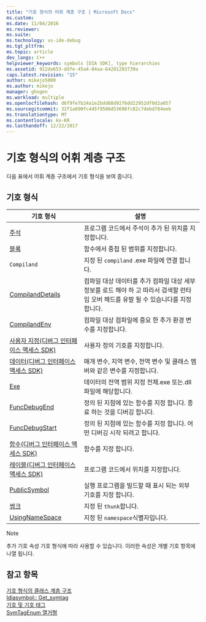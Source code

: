 ```yaml
---
title: "기호 형식의 어휘 계층 구조 | Microsoft Docs"
ms.custom: 
ms.date: 11/04/2016
ms.reviewer: 
ms.suite: 
ms.technology: vs-ide-debug
ms.tgt_pltfrm: 
ms.topic: article
dev_langs: C++
helpviewer_keywords: symbols [DIA SDK], type hierarchies
ms.assetid: 912da653-ddfe-45a4-84aa-64281283739a
caps.latest.revision: "15"
author: mikejo5000
ms.author: mikejo
manager: ghogen
ms.workload: multiple
ms.openlocfilehash: d6f9fe7b24a1e2bdd68d92f6dd22952df0d2a057
ms.sourcegitcommit: 32f1a690fc445f9586d53698fc82c7debd784eeb
ms.translationtype: MT
ms.contentlocale: ko-KR
ms.lasthandoff: 12/22/2017
---
```

# <a name="lexical-hierarchy-of-symbol-types"></a>기호 형식의 어휘 계층 구조
다음 표에서 어휘 계층 구조에서 기호 형식을 보여 줍니다.  
  
## <a name="symbol-types"></a>기호 형식  
  
|기호 형식|설명|  
|-----------------|-----------------|  
|[주석](../../debugger/debug-interface-access/annotation.md)|프로그램 코드에서 주석이 추가 된 위치를 지정합니다.|  
|[블록](../../debugger/debug-interface-access/block.md)|함수에서 중첩 된 범위를 지정합니다.|  
|`Compiland`|지정 된 `compiland` .exe 파일에 연결 합니다.|  
|[CompilandDetails](../../debugger/debug-interface-access/compilanddetails.md)|컴파일 대상 데이터를 추가 컴파일 대상 세부 정보를 로드 해야 하 고 따라서 검색할 런타임 오버 헤드를 유발 될 수 있습니다를 지정 합니다.|  
|[CompilandEnv](../../debugger/debug-interface-access/compilandenv.md)|컴파일 대상 컴파일에 중요 한 추가 환경 변수를 지정합니다.|  
|[사용자 지정(디버그 인터페이스 액세스 SDK)](../../debugger/debug-interface-access/custom-debug-interface-access-sdk.md)|사용자 정의 기호를 지정합니다.|  
|[데이터(디버그 인터페이스 액세스 SDK)](../../debugger/debug-interface-access/data-debug-interface-access-sdk.md)|매개 변수, 지역 변수, 전역 변수 및 클래스 멤버와 같은 변수를 지정합니다.|  
|[Exe](../../debugger/debug-interface-access/exe.md)|데이터의 전역 범위 지정 전체.exe 또는.dll 파일에 해당합니다.|  
|[FuncDebugEnd](../../debugger/debug-interface-access/funcdebugend.md)|정의 된 지점에 있는 함수를 지정 합니다. 종료 하는 것을 디버깅 합니다.|  
|[FuncDebugStart](../../debugger/debug-interface-access/funcdebugstart.md)|정의 된 지점에 있는 함수를 지정 합니다. 어떤 디버깅 시작 되려고 합니다.|  
|[함수(디버그 인터페이스 액세스 SDK)](../../debugger/debug-interface-access/function-debug-interface-access-sdk.md)|함수를 지정 합니다.|  
|[레이블(디버그 인터페이스 액세스 SDK)](../../debugger/debug-interface-access/label-debug-interface-access-sdk.md)|프로그램 코드에서 위치를 지정합니다.|  
|[PublicSymbol](../../debugger/debug-interface-access/publicsymbol.md)|실행 프로그램을 빌드할 때 표시 되는 외부 기호를 지정 합니다.|  
|[썽크](../../debugger/debug-interface-access/thunk.md)|지정 된 `thunk`합니다.|  
|[UsingNameSpace](../../debugger/debug-interface-access/usingnamespace.md)|지정 된 `namespace`식별자입니다.|  
  
> [!NOTE]
>  추가 기호 속성 기호 형식에 따라 사용할 수 있습니다. 이러한 속성은 개별 기호 항목에 나열 됩니다.  
  
## <a name="see-also"></a>참고 항목  
 [기호 형식의 클래스 계층 구조](../../debugger/debug-interface-access/class-hierarchy-of-symbol-types.md)   
 [Idiasymbol:: Get_symtag](../../debugger/debug-interface-access/idiasymbol-get-symtag.md)   
 [기호 및 기호 태그](../../debugger/debug-interface-access/symbols-and-symbol-tags.md)   
 [SymTagEnum 열거형](../../debugger/debug-interface-access/symtagenum.md)